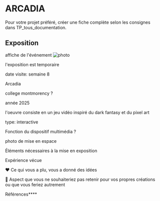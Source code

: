 # ARCADIA



Pour votre projet préféré, créer une fiche complète selon les consignes dans TP_tous_documentation.


## Exposition

affiche de l'événement
![photo](affiche_resonance.jfif)

l'exposition est temporaire

date visite: semaine 8 

Arcadia

college montmorency ?

année 2025

l'oeuvre consiste en un jeu vidéo inspiré du dark fantasy et du pixel art

type: interactive 

Fonction du dispositif multimédia ?

photo de mise en espace

Éléments nécessaires à la mise en exposition

Expérience vécue

❤️ Ce qui vous a plu, vous a donné des idées

🤔 Aspect que vous ne souhaiteriez pas retenir pour vos propres créations ou que vous feriez autrement

Références****
